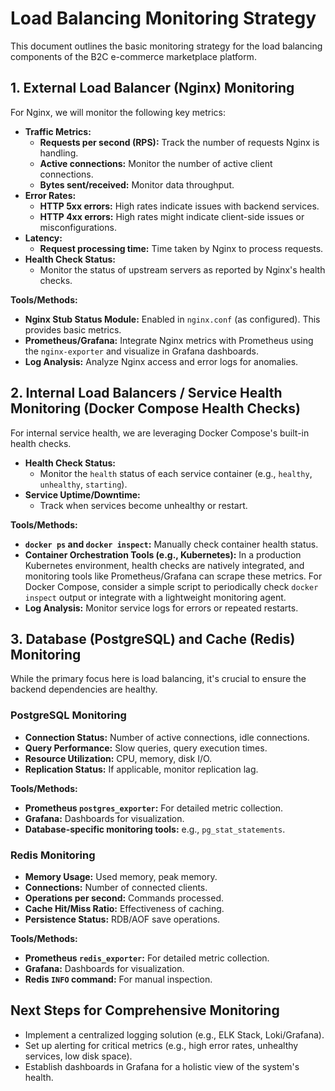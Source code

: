 # Load Balancing Monitoring Strategy

This document outlines the basic monitoring strategy for the load balancing components of the B2C e-commerce marketplace platform.

## 1. External Load Balancer (Nginx) Monitoring

For Nginx, we will monitor the following key metrics:

*   **Traffic Metrics:**
    *   **Requests per second (RPS):** Track the number of requests Nginx is handling.
    *   **Active connections:** Monitor the number of active client connections.
    *   **Bytes sent/received:** Monitor data throughput.
*   **Error Rates:**
    *   **HTTP 5xx errors:** High rates indicate issues with backend services.
    *   **HTTP 4xx errors:** High rates might indicate client-side issues or misconfigurations.
*   **Latency:**
    *   **Request processing time:** Time taken by Nginx to process requests.
*   **Health Check Status:**
    *   Monitor the status of upstream servers as reported by Nginx's health checks.

**Tools/Methods:**
*   **Nginx Stub Status Module:** Enabled in `nginx.conf` (as configured). This provides basic metrics.
*   **Prometheus/Grafana:** Integrate Nginx metrics with Prometheus using the `nginx-exporter` and visualize in Grafana dashboards.
*   **Log Analysis:** Analyze Nginx access and error logs for anomalies.

## 2. Internal Load Balancers / Service Health Monitoring (Docker Compose Health Checks)

For internal service health, we are leveraging Docker Compose's built-in health checks.

*   **Health Check Status:**
    *   Monitor the `health` status of each service container (e.g., `healthy`, `unhealthy`, `starting`).
*   **Service Uptime/Downtime:**
    *   Track when services become unhealthy or restart.

**Tools/Methods:**
*   **`docker ps` and `docker inspect`:** Manually check container health status.
*   **Container Orchestration Tools (e.g., Kubernetes):** In a production Kubernetes environment, health checks are natively integrated, and monitoring tools like Prometheus/Grafana can scrape these metrics. For Docker Compose, consider a simple script to periodically check `docker inspect` output or integrate with a lightweight monitoring agent.
*   **Log Analysis:** Monitor service logs for errors or repeated restarts.

## 3. Database (PostgreSQL) and Cache (Redis) Monitoring

While the primary focus here is load balancing, it's crucial to ensure the backend dependencies are healthy.

### PostgreSQL Monitoring

*   **Connection Status:** Number of active connections, idle connections.
*   **Query Performance:** Slow queries, query execution times.
*   **Resource Utilization:** CPU, memory, disk I/O.
*   **Replication Status:** If applicable, monitor replication lag.

**Tools/Methods:**
*   **Prometheus `postgres_exporter`:** For detailed metric collection.
*   **Grafana:** Dashboards for visualization.
*   **Database-specific monitoring tools:** e.g., `pg_stat_statements`.

### Redis Monitoring

*   **Memory Usage:** Used memory, peak memory.
*   **Connections:** Number of connected clients.
*   **Operations per second:** Commands processed.
*   **Cache Hit/Miss Ratio:** Effectiveness of caching.
*   **Persistence Status:** RDB/AOF save operations.

**Tools/Methods:**
*   **Prometheus `redis_exporter`:** For detailed metric collection.
*   **Grafana:** Dashboards for visualization.
*   **Redis `INFO` command:** For manual inspection.

## Next Steps for Comprehensive Monitoring

*   Implement a centralized logging solution (e.g., ELK Stack, Loki/Grafana).
*   Set up alerting for critical metrics (e.g., high error rates, unhealthy services, low disk space).
*   Establish dashboards in Grafana for a holistic view of the system's health.